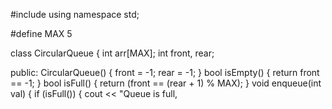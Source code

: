 #include <iostream>
using namespace std;

#define MAX 5

class CircularQueue {
    int arr[MAX];
    int front, rear;

public:
    CircularQueue() {
        front = -1;
        rear = -1;
    }
   bool isEmpty() {
        return front == -1;
    }
    bool isFull() {
        return (front == (rear + 1) % MAX);
    }
   void enqueue(int val) {
        if (isFull()) {
            cout << "Queue is full,
